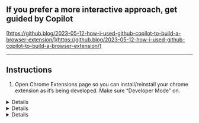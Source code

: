 ## If you prefer a more interactive approach, get guided by Copilot

[https://github.blog/2023-05-12-how-i-used-github-copilot-to-build-a-browser-extension/](https://github.blog/2023-05-12-how-i-used-github-copilot-to-build-a-browser-extension/)  

  
---

## Instructions

  

1. Open Chrome Extensions page so you can install/reinstall your chrome extension as it’s being developed. Make sure “Developer Mode” on.


<details>
<summary>Details</summary>
<p>
```markdown
[chrome://extensions](chrome://extensions)  
Or: Chrome → ... -→ More Tools → Extensions. Make sure "Developer mode" is on at the top right  
![](https://i.imgur.com/P89AAGz.png)
```
</p>
</details>


<details>
<summary>Details</summary>
```markdown
[chrome://extensions](chrome://extensions)  
Or: Chrome → ... -→ More Tools → Extensions. Make sure "Developer mode" is on at the top right  
![](https://i.imgur.com/P89AAGz.png)
```
</details>

<details>
<summary>Details</summary>

[chrome://extensions](chrome://extensions)  

Or: Chrome → ... -→ More Tools → Extensions. Make sure "Developer mode" is on at the top right  

![](https://i.imgur.com/P89AAGz.png)

</details>